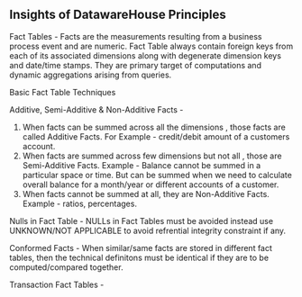 ## Insights of DatawareHouse Principles

Fact Tables - Facts are the measurements resulting from a business process event and are numeric.
Fact Table always contain foreign keys from each of its associated dimensions along with degenerate dimension keys and date/time stamps. They are primary target of computations 
and dynamic aggregations arising from queries.

Basic Fact Table Techniques

Additive, Semi-Additive & Non-Additive Facts - 

1. When facts can be summed across all the dimensions , those facts are called Additive Facts. For Example - credit/debit amount of a customers account.
2. When facts are summed across few dimensions but not all  , those are Semi-Additive Facts. Example - Balance cannot be summed in a particular space or time. 
   But can be summed when we need to calculate overall balance for a month/year or different accounts of a customer.
3. When facts cannot be summed at all, they are Non-Additive Facts. Example - ratios, percentages.

Nulls in Fact Table - NULLs in Fact Tables must be avoided instead use UNKNOWN/NOT APPLICABLE to avoid refrential integrity constraint if any.

Conformed Facts - When similar/same facts are stored in different fact tables, then the technical definitons must be identical if they are to be computed/compared together.

Transaction Fact Tables - 

